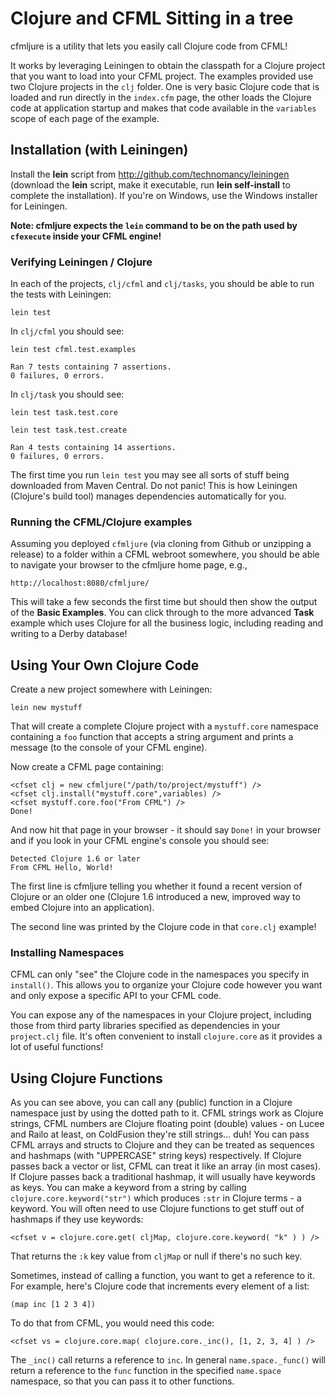 # Clojure and CFML Sitting in a tree

cfmljure is a utility that lets you easily call Clojure code from CFML!

It works by leveraging Leiningen to obtain the classpath for a Clojure project that you want to load into
your CFML project. The examples provided use two Clojure projects in the `clj` folder. One is very basic
Clojure code that is loaded and run directly in the `index.cfm` page, the other loads the Clojure code
at application startup and makes that code available in the `variables` scope of each page of the example.

## Installation (with Leiningen)

Install the **lein** script from http://github.com/technomancy/leiningen 
(download the **lein** script, make it executable, run **lein self-install** to complete 
the installation). If you're on Windows, use the Windows installer for Leiningen.

**Note: cfmljure expects the `lein` command to be on the path used by `cfexecute` inside your CFML engine!**

### Verifying Leiningen / Clojure

In each of the projects, `clj/cfml` and `clj/tasks`, you should be able to run the tests with Leiningen:

    lein test

In `clj/cfml` you should see:

    lein test cfml.test.examples
    
    Ran 7 tests containing 7 assertions.
    0 failures, 0 errors.

In `clj/task` you should see:

    lein test task.test.core
    
    lein test task.test.create
    
    Ran 4 tests containing 14 assertions.
    0 failures, 0 errors.

The first time you run `lein test` you may see all sorts of stuff being downloaded from Maven Central. Do not panic! This is how Leiningen (Clojure's build tool) manages dependencies automatically for you.

### Running the CFML/Clojure examples

Assuming you deployed `cfmljure` (via cloning from Github or unzipping a release) to a folder within a CFML webroot somewhere, you should be able to navigate your browser to the cfmljure home page, e.g.,

    http://localhost:8080/cfmljure/

This will take a few seconds the first time but should then show the output of the **Basic Examples**. You can click through to the more advanced **Task** example which uses Clojure for all the business logic, including reading and writing to a Derby database!

## Using Your Own Clojure Code

Create a new project somewhere with Leiningen:

    lein new mystuff

That will create a complete Clojure project with a `mystuff.core` namespace containing a `foo` function that accepts a string argument and prints a message (to the console of your CFML engine).

Now create a CFML page containing:

    <cfset clj = new cfmljure("/path/to/project/mystuff") />
    <cfset clj.install("mystuff.core",variables) />
    <cfset mystuff.core.foo("From CFML") />
    Done!

And now hit that page in your browser - it should say `Done!` in your browser and if you look in your CFML engine's console you should see:

    Detected Clojure 1.6 or later
    From CFML Hello, World!

The first line is cfmljure telling you whether it found a recent version of Clojure or an older one (Clojure 1.6 introduced a new, improved way to embed Clojure into an application).

The second line was printed by the Clojure code in that `core.clj` example!

### Installing Namespaces

CFML can only "see" the Clojure code in the namespaces you specify in `install()`. This allows you to organize your Clojure code however you want and only expose a specific API to your CFML code.

You can expose any of the namespaces in your Clojure project, including those from third party libraries specified as dependencies in your `project.clj` file. It's often convenient to install `clojure.core` as it provides a lot of useful functions!

## Using Clojure Functions

As you can see above, you can call any (public) function in a Clojure namespace just by using the dotted path to it. CFML strings work as Clojure strings, CFML numbers are Clojure floating point (double) values - on Lucee and Railo at least, on ColdFusion they're still strings... duh! You can pass CFML arrays and structs to Clojure and they can be treated as sequences and hashmaps (with "UPPERCASE" string keys) respectively. If Clojure passes back a vector or list, CFML can treat it like an array (in most cases). If Clojure passes back a traditional hashmap, it will usually have keywords as keys. You can make a keyword from a string by calling `clojure.core.keyword("str")` which produces `:str` in Clojure terms - a keyword. You will often need to use Clojure functions to get stuff out of hashmaps if they use keywords:

    <cfset v = clojure.core.get( cljMap, clojure.core.keyword( "k" ) ) />

That returns the `:k` key value from `cljMap` or null if there's no such key.

Sometimes, instead of calling a function, you want to get a reference to it. For example, here's Clojure code that increments every element of a list:

    (map inc [1 2 3 4])

To do that from CFML, you would need this code:

    <cfset vs = clojure.core.map( clojure.core._inc(), [1, 2, 3, 4] ) />

The `_inc()` call returns a reference to `inc`. In general `name.space._func()` will return a reference to the `func` function in the specified `name.space` namespace, so that you can pass it to other functions.
